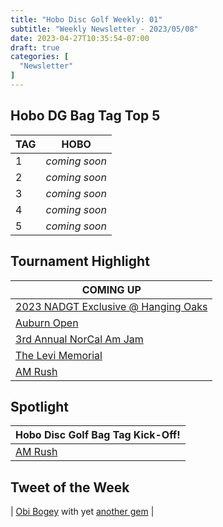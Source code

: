 ```yaml
---
title: "Hobo Disc Golf Weekly: 01"
subtitle: "Weekly Newsletter - 2023/05/08"
date: 2023-04-27T10:35:54-07:00
draft: true
categories: [
  "Newsletter"
]
---
```

## Hobo DG Bag Tag Top 5
| TAG | HOBO |
| --- | ---- |
| 1 | *coming soon* |
| 2 | *coming soon* |
| 3 | *coming soon* |
| 4 | *coming soon* |
| 5 | *coming soon* |

## Tournament Highlight
| COMING UP |
| --------- |
| [2023 NADGT Exclusive @ Hanging Oaks](https://www.discgolfscene.com/tournaments/2023_NADGT_Exclusive_at_Hanging_Oaks) |
| [Auburn Open](https://www.discgolfscene.com/tournaments/Auburn_Open_2023) |
| [3rd Annual NorCal Am Jam](https://www.discgolfscene.com/tournaments/NorCal_Am_Jam_2023) |
| [The Levi Memorial](https://www.discgolfscene.com/tournaments/The_Levi_Memorial_2023) |
| [AM Rush](https://www.discgolfscene.com/tournaments/The_Am_Rush_2023) |

## Spotlight
| Hobo Disc Golf Bag Tag Kick-Off! |
| -------------------------------- |
| [AM Rush](https://www.discgolfscene.com/tournaments/The_Am_Rush_2023) |

## Tweet of the Week
| [Obi Bogey](https://twitter.com/BogeyObi) with yet [another gem](https://twitter.com/bogeyobi/status/1649410563787853824?s=46&t=O3NhSaIbHQRIzI6FWkCaEw) |
